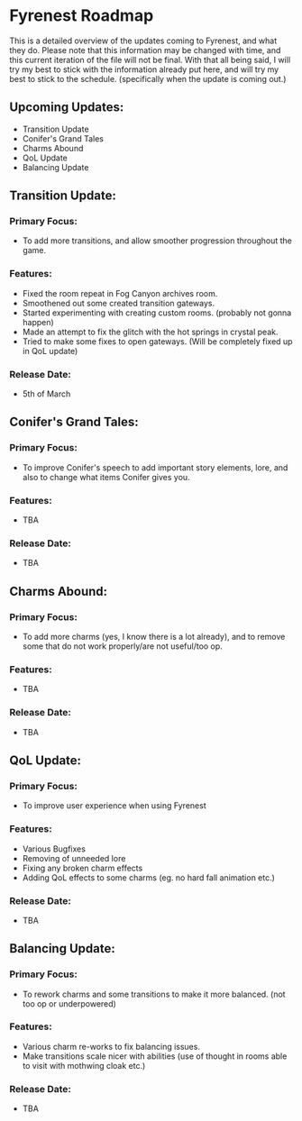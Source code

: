 # Fyrenest Roadmap
This is a detailed overview of the updates coming to Fyrenest, and what they do.
Please note that this information may be changed with time, and this current iteration of the file
will not be final. With that all being said, I will try my best to stick with the information already
put here, and will try my best to stick to the schedule. (specifically when the update is coming out.)

## Upcoming Updates:
- Transition Update
- Conifer's Grand Tales
- Charms Abound
- QoL Update
- Balancing Update


## Transition Update:
### Primary Focus:
- To add more transitions, and allow smoother progression throughout the game.
### Features:
- Fixed the room repeat in Fog Canyon archives room.
- Smoothened out some created transition gateways.
- Started experimenting with creating custom rooms. (probably not gonna happen)
- Made an attempt to fix the glitch with the hot springs in crystal peak.
- Tried to make some fixes to open gateways. (Will be completely fixed up in QoL update)
### Release Date:
- 5th of March


## Conifer's Grand Tales:
### Primary Focus:
- To improve Conifer's speech to add important story elements, lore, and also to change what items Conifer gives you.
### Features:
- TBA
### Release Date:
- TBA


## Charms Abound:
### Primary Focus:
- To add more charms (yes, I know there is a lot already), and to remove some that do not work properly/are not useful/too op.
### Features:
- TBA
### Release Date:
- TBA


## QoL Update:
### Primary Focus:
- To improve user experience when using Fyrenest
### Features:
- Various Bugfixes
- Removing of unneeded lore
- Fixing any broken charm effects
- Adding QoL effects to some charms (eg. no hard fall animation etc.)
### Release Date:
- TBA

## Balancing Update:
### Primary Focus:
- To rework charms and some transitions to make it more balanced. (not too op or underpowered)
### Features:
- Various charm re-works to fix balancing issues.
- Make transitions scale nicer with abilities (use of thought in rooms able to visit with mothwing cloak etc.)
### Release Date:
- TBA